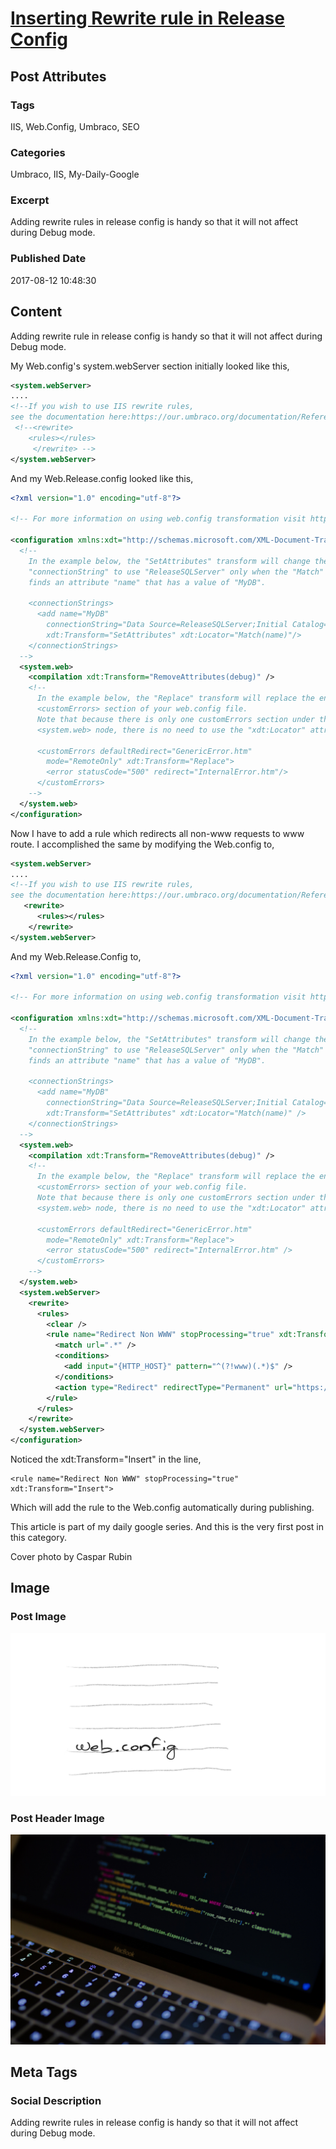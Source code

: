 # [Inserting Rewrite rule in Release Config](https://www.abhith.net/post/inserting-rewrite-rule-in-release-config/)
## Post Attributes
### Tags
IIS, Web.Config, Umbraco, SEO
### Categories
Umbraco, IIS, My-Daily-Google
### Excerpt
Adding rewrite rules in release config is handy so that it will not affect during Debug mode.
### Published Date
2017-08-12 10:48:30
## Content
Adding rewrite rule in release config is handy so that it will not affect during Debug mode.

My Web.config's system.webServer section initially looked like this,

```xml
<system.webServer>
....
<!--If you wish to use IIS rewrite rules, 
see the documentation here:https://our.umbraco.org/documentation/Reference/Routing/IISRewriteRules-->
 <!--<rewrite>
	<rules></rules>
     </rewrite> -->
</system.webServer>
 ```

And my Web.Release.config looked like this,
```xml
<?xml version="1.0" encoding="utf-8"?>
 
<!-- For more information on using web.config transformation visit https://go.microsoft.com/fwlink/?LinkId=125889 -->
 
<configuration xmlns:xdt="http://schemas.microsoft.com/XML-Document-Transform">
  <!--
    In the example below, the "SetAttributes" transform will change the value of 
    "connectionString" to use "ReleaseSQLServer" only when the "Match" locator 
    finds an attribute "name" that has a value of "MyDB".
    
    <connectionStrings>
      <add name="MyDB" 
        connectionString="Data Source=ReleaseSQLServer;Initial Catalog=MyReleaseDB;Integrated Security=True" 
        xdt:Transform="SetAttributes" xdt:Locator="Match(name)"/>
    </connectionStrings>
  -->
  <system.web>
    <compilation xdt:Transform="RemoveAttributes(debug)" />
    <!--
      In the example below, the "Replace" transform will replace the entire 
      <customErrors> section of your web.config file.
      Note that because there is only one customErrors section under the 
      <system.web> node, there is no need to use the "xdt:Locator" attribute.
      
      <customErrors defaultRedirect="GenericError.htm"
        mode="RemoteOnly" xdt:Transform="Replace">
        <error statusCode="500" redirect="InternalError.htm"/>
      </customErrors>
    -->
  </system.web>
</configuration>
```
Now I have to add a rule which redirects all non-www requests to www route. I accomplished the same by modifying the Web.config to,
```xml
<system.webServer>
....
<!--If you wish to use IIS rewrite rules, 
see the documentation here:https://our.umbraco.org/documentation/Reference/Routing/IISRewriteRules-->
   <rewrite>
      <rules></rules>
    </rewrite>
</system.webServer>
```
 And my Web.Release.Config to,
```xml
<?xml version="1.0" encoding="utf-8"?>
 
<!-- For more information on using web.config transformation visit https://go.microsoft.com/fwlink/?LinkId=125889 -->
 
<configuration xmlns:xdt="http://schemas.microsoft.com/XML-Document-Transform">
  <!--
    In the example below, the "SetAttributes" transform will change the value of
    "connectionString" to use "ReleaseSQLServer" only when the "Match" locator
    finds an attribute "name" that has a value of "MyDB".
 
    <connectionStrings>
      <add name="MyDB"
        connectionString="Data Source=ReleaseSQLServer;Initial Catalog=MyReleaseDB;Integrated Security=True"
        xdt:Transform="SetAttributes" xdt:Locator="Match(name)" />
    </connectionStrings>
  -->
  <system.web>
    <compilation xdt:Transform="RemoveAttributes(debug)" />
    <!--
      In the example below, the "Replace" transform will replace the entire
      <customErrors> section of your web.config file.
      Note that because there is only one customErrors section under the
      <system.web> node, there is no need to use the "xdt:Locator" attribute.
 
      <customErrors defaultRedirect="GenericError.htm"
        mode="RemoteOnly" xdt:Transform="Replace">
        <error statusCode="500" redirect="InternalError.htm" />
      </customErrors>
    -->
  </system.web>
  <system.webServer>
    <rewrite>
      <rules>
        <clear />
        <rule name="Redirect Non WWW" stopProcessing="true" xdt:Transform="Insert">
          <match url=".*" />
          <conditions>
            <add input="{HTTP_HOST}" pattern="^(?!www)(.*)$" />
          </conditions>
          <action type="Redirect" redirectType="Permanent" url="https://www.{C:1}/{R:0}" />
        </rule>
      </rules>
    </rewrite>
  </system.webServer>
</configuration>
```
Noticed the xdt:Transform="Insert" in the line,
```
<rule name="Redirect Non WWW" stopProcessing="true" xdt:Transform="Insert">
```
Which will add the rule to the Web.config automatically during publishing. 

This article is part of my daily google series. And this is the very first post in this category.

Cover photo by Caspar Rubin

 

## Image
### Post Image
![Post Image](web-config.png) 
### Post Header Image
![Post Header Image](caspar-rubin-224229.jpg)

## Meta Tags
### Social Description
Adding rewrite rules in release config is handy so that it will not affect during Debug mode.
